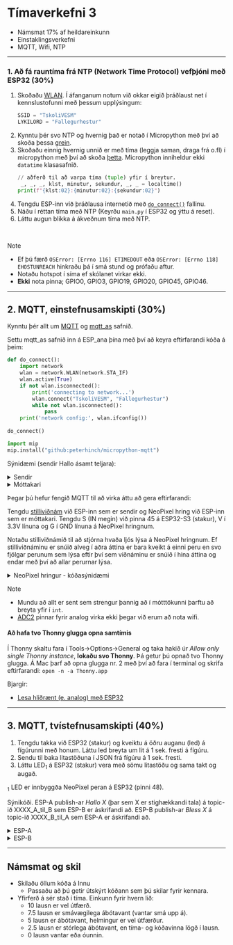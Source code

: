 # Tímaverkefni 3

- Námsmat 17% af heildareinkunn
- Einstaklingsverkefni
- MQTT, Wifi, NTP

---

### 1. Að fá rauntíma frá NTP (Network Time Protocol) vefþjóni með ESP32  (**30%**)

1. Skoðaðu [WLAN](https://docs.micropython.org/en/latest/esp32/quickref.html#wlan). Í áfanganum notum við okkar eigið þráðlaust net í kennslustofunni með þessum upplýsingum:
     ```python
     SSID = "TskoliVESM"
     LYKILORD = "Fallegurhestur"
     ```
1. Kynntu þér svo NTP og hvernig það er notað í Micropython með því að skoða þessa [grein](https://bhave.sh/micropython-ntp/).
1. Skoðaðu einnig hvernig unnið er með tíma (leggja saman, draga frá o.fl) í micropython með því að skoða [þetta](https://docs.micropython.org/en/latest/library/time.html). Micropython inniheldur ekki `datatime` klasasafnið.
     ```python
     // aðferð til að varpa tíma (tuple) yfir í breytur.
      _, _, _, klst, minutur, sekundur, _, _ = localtime()
     print(f"{klst:02}:{minutur:02}:{sekundur:02}")
     ```
1. Tengdu ESP-inn við þráðlausa internetið með [`do_connect()`](https://docs.micropython.org/en/latest/esp32/quickref.html#wlan) fallinu.
1. Náðu í réttan tíma með NTP (Keyrðu `main.py` í ESP32 og ýttu á reset). 
1. Láttu augun blikka á ákveðnum tíma með NTP.

<!-- 1. Láttu svo þestta hefjast á 10 sekúndu fresti. -->
   
<br>

> [!Note]
> - Ef þú færð `OSError: [Errno 116] ETIMEDOUT` eða `OSError: [Errno 118] EHOSTUNREACH` hinkraðu þá í smá stund og prófaðu aftur.
> - Notaðu hotspot í síma ef skólanet virkar ekki.
> - **Ekki** nota pinna; GPIO0, GPIO3, GPIO19, GPIO20, GPIO45, GPIO46. 


<!--
Skoðaðu [Timers](https://docs.micropython.org/en/latest/esp32/quickref.html#timers) til að láta tímann uppfærast á ákveðnum fresti.
Bættu við smá `sleep` til að gefa ESP32 smá tíma til að tengjast wifi.
-->

---

## 2. MQTT, einstefnusamskipti (**30%**)

Kynntu þér allt um [MQTT](https://mqtt.org) og [mqtt_as](https://github.com/peterhinch/micropython-mqtt) safnið.

Settu mqtt_as safnið inn á ESP_ana þína með því að keyra eftirfarandi kóða á þeim:

```python
def do_connect():
    import network
    wlan = network.WLAN(network.STA_IF)
    wlan.active(True)
    if not wlan.isconnected():
        print('connecting to network...')
        wlan.connect("TskoliVESM", "Fallegurhestur")
        while not wlan.isconnected():
            pass
    print('network config:', wlan.ifconfig())
    
do_connect()

import mip
mip.install("github:peterhinch/micropython-mqtt")
```


Sýnidæmi (sendir Hallo ásamt teljara):

<details>
<summary>Sendir</summary>

```python
from mqtt_as import MQTTClient, config
import asyncio

# WIFI stillingar
config["ssid"] = "TskoliVESM"
config["wifi_pw"] = "Fallegurhestur"

# MQTT þjónninn
config["server"] = "test.mosquitto.org" # eða broker.emqx.io (þarf að vera það sama á sendir og móttakara)

# TOPICS
TOPIC = "XXXXkynning" # Settu fyrstu fjóra stafinu úr kennitölunni þinni stað í X-anna

async def sendir(client):
    teljari = 0
    while True:
        # Skilaboðin sem á að senda, þarf encode ef senda á íslenska stafi
        skilabod = f"Halló {teljari}".encode() 
        print(f"sendi: {skilabod}" )
        # Skilaboðin send
        await client.publish(TOPIC, skilabod)
        # Sendi á tveggja sekúnda fresti
        await asyncio.sleep_ms(2000)
        teljari += 1

async def main(client):
    # tengjast við þráðlausa netið
    await client.connect()
    # búa til task
    asyncio.create_task(sendir(client))
    while True:
        # Hér kæmi kóði sem á ekki að keyra async
        await asyncio.sleep_ms(0)

# Sýnir ýmsar upplýsingar eins og t.d. varðandi nettenginguna og minnisnotkun  
MQTTClient.DEBUG = True

# Búa til tilvik af MQTTClient og senda inn stillingarnar
client = MQTTClient(config)

try:
    # Ræsa async main fallið og senda þangað tilvik af client-num
    asyncio.run(main(client))
finally:
    client.close()
```
</details>

<details>
<summary>Móttakari</summary>

```python
from mqtt_as import MQTTClient, config
import asyncio

# WIFI stillingar
config["ssid"] = "TskoliVESM"
config["wifi_pw"] = "Fallegurhestur"

# MQTT þjónninn
config["server"] = "test.mosquitto.org" # eða broker.emqx.io (þarf að vera það sama á sendir og móttakara)
config["queue_len"] = 1

# TOPICS
TOPIC = "XXXXkynning" # Settu fyrstu fjóra stafinu úr kennitölunni þinni stað í X-anna
#TOPIC_2 = "YYYYkynning"

# Fallið meðhöndlar skilaboð sem berast
async def mottakari(client):
    # skilaboðin berast í biðröð (e. queue) sem við sækjum þau svo úr
    async for topic, skilabod, _ in client.queue:
        hallo, tala = skilabod.decode().split()
        # ef nota á töluna þarf að setja hana í int fallið
        tala = int(tala)
        print(f"TOPIC: {topic.decode()}, texti: {hallo}, tala: {tala}")

# Fallið sér um að gerast ákrifandi að topic-um og viðhalda áskriftinni ef tenging tapast
async def askrift(client):
    while True:
        await client.up.wait()
        client.up.clear()
        # Topik-ið (eitt eða fleiri) sem á að gerast áskrifandi að
        await client.subscribe(TOPIC, 1) 
        # await client.subscribe(TOPIC_2, 1) 

async def main(client):
    # tengjast við þráðlausa netið
    await client.connect()
    # búa til task
    asyncio.create_task(askrift(client))
    asyncio.create_task(mottakari(client))
    while True:
        # Hér kæmi kóði sem á ekki að keyra async, t.d. lesa frá stilliviðnámi
        await asyncio.sleep_ms(0)

# Sýnir ýmsar upplýsingar eins og t.d. varðandi nettenginguna og minnisnotkun  
MQTTClient.DEBUG = True

# Búa til tilvik af MQTTClient og senda inn stillingarnar
client = MQTTClient(config)

try:
    # Ræsa async main fallið og senda þangað tilvik af client-num
    asyncio.run(main(client))
finally:
    client.close()
```
</details>


Þegar þú hefur fengið MQTT til að virka áttu að gera eftirfarandi:

Tengdu [stilliviðnám](https://cdn-learn.adafruit.com/guides/images/000/002/179/medium800/562-00.jpg) við ESP-inn sem er sendir og NeoPixel hring við ESP-inn sem er móttakari. Tengdu S (IN megin) við pinna 45 á ESP32-S3 (stakur), V í 3.3V línuna og G í GND línuna á NeoPixel hringnum. 

Notaðu stilliviðnámið til að stjórna hvaða ljós lýsa á NeoPixel hringnum. Ef stilliviðnáminu er snúið alveg í aðra áttina er bara kveikt á einni peru en svo fjölgar perunum sem lýsa eftir því sem viðnáminu er snúið í hina áttina og endar með því að allar perurnar lýsa.


<details>
<summary>NeoPixel hringur - kóðasýnidæmi</summary>
<br>

```python

from machine import Pin
from neopixel import NeoPixel
from time import sleep_ms

neo = NeoPixel(Pin(45), 8)   #  8 Leds (0 - 7)

# slökktu á öllum leds
neo.fill([0, 0, 0])

# Allar NeoPixel perurnar lýsa rauðu ljósi í eina sekúndu með fill aðferð.
neo.fill([255, 0, 0])
neo.write()
sleep_ms(1000)

# fjórða LED er lýst með grænum lit
neo[3] = [0, 255, 0]
neo.write()

```

</details>

> [!Note]
> - Mundu að allt er sent sem strengur þannig að í mótttökunni þarftu að breyta yfir í `int`.
> - [ADC2](https://github.com/VESM3/IOT/wiki/ESP32) pinnar fyrir analog virka ekki þegar við erum að nota wifi.


#### Að hafa tvo Thonny glugga opna samtímis
Í Thonny skaltu fara í Tools->Options->General og taka hakið úr *Allow only single Thonny instance*, **lokaðu svo Thonny**. Þá getur þú opnað tvo Thonny glugga. Á Mac þarf að opna glugga nr. 2 með því að fara í terminal og skrifa eftirfarandi: `open -n -a Thonny.app`

Bjargir: 
- [Lesa hliðrænt (e. analog) með ESP32](https://github.com/VESM1VS/AFANGI/blob/main/Kennsluefni/analog.md#lesi%C3%B0-fr%C3%A1-pinna)

---

## 3. MQTT, tvístefnusamskipti (**40%**)

1. Tengdu takka við ESP32 (stakur) og kveiktu á öðru auganu (led) á fígúrunni með honum. Láttu led breyta um lit á 1 sek. fresti á fígúru.
1. Sendu til baka litastöðuna í JSON frá fígúru á 1 sek. fresti.
1. Láttu LED<sub>1</sub> á ESP32 (stakur) vera með sömu litastöðu og sama takt og augað.

<sub>1</sub> LED er innbyggða NeoPixel peran á ESP32 (pinni 48).

Sýnikóði. ESP-A publish-ar _Hallo X_ (þar sem X er stighækkandi tala) á topic-ið XXXX_A_til_B sem ESP-B er áskrifandi að. ESP-B publish-ar _Bless X_ á topic-ið XXXX_B_til_A sem ESP-A er áskrifandi að.

<details>
<summary>ESP-A</summary>

```python
from mqtt_as import MQTTClient, config
import asyncio

# WIFI stillingar
config["ssid"] = "TskoliVESM"
config["wifi_pw"] = "Fallegurhestur"

# MQTT þjónninn
config["server"] = "test.mosquitto.org" # eða broker.emqx.io (þarf að vera það sama á sendir og móttakara)
config["queue_len"] = 1

# TOPICS
TOPIC_SENDING = "XXXX_A_til_B" # Settu fyrstu fjóra stafinu úr kennitölunni þinni stað í X-anna
TOPIC_MOTTAKA = "XXXX_B_til_A"

# Fallið meðhöndlar skilaboð sem berast
async def mottakari(client):
    # skilaboðin berast í biðröð (e. queue) sem við sækjum þau úr
    async for topic, skilabod, _ in client.queue:
        print("móttek frá B: ", topic.decode(), skilabod.decode())

async def sendir(client):
    teljari = 0
    while True:
        # Skilaboðin sem á að senda, þarf encode ef senda á íslenska stafi
        skilabod = f"Halló {teljari}".encode() 
        print(f"sendi til B: {skilabod}" )
        # Skilaboðin send
        await client.publish(TOPIC_SENDING, skilabod)
        # Sendi á tveggja sekúnda fresti
        await asyncio.sleep_ms(2000)
        teljari += 1

# Fallið sér um að gerast ákrifandi að topic-um og viðhalda áskriftinni ef tenging tapast
async def askrift(client):
    while True:
        await client.up.wait()
        client.up.clear()
        # Topik-ið (eitt eða fleiri) sem á að gerast áskrifandi að
        await client.subscribe(TOPIC_MOTTAKA, 1) 
        # await client.subscribe(TOPIC_2, 1) 

async def main(client):
    # tengjast við þráðlausa netið
    await client.connect()
    # búa til task
    asyncio.create_task(askrift(client))
    asyncio.create_task(mottakari(client))
    asyncio.create_task(sendir(client))

    while True:
        # Ekkert að gera hér
        await asyncio.sleep_ms(0)

# Sýnir ýmsar upplýsingar eins og t.d. varðandi nettenginguna og minnisnotkun  
MQTTClient.DEBUG = True

# Búa til tilvik af MQTTClient og senda inn stillingarnar
client = MQTTClient(config)

try:
    # Ræsa async main fallið og senda þangað tilvik af client-num
    asyncio.run(main(client))
finally:
    client.close()
```
</details>

<details>
<summary>ESP-B</summary>
<br>

```python
from mqtt_as import MQTTClient, config
import asyncio

# WIFI stillingar
config["ssid"] = "TskoliVESM"
config["wifi_pw"] = "Fallegurhestur"

# MQTT þjónninn
config["server"] = "test.mosquitto.org" # eða broker.emqx.io (þarf að vera það sama á sendir og móttakara)
config["queue_len"] = 1

# TOPICS
TOPIC_SENDING = "XXXX_B_til_A" # Settu fyrstu fjóra stafinu úr kennitölunni þinni stað í X-anna
TOPIC_MOTTAKA = "XXXX_A_til_B"

# Fallið meðhöndlar skilaboð sem berast
async def mottakari(client):
    # skilaboðin berast í biðröð (e. queue) sem við sækjum þau úr
    async for topic, skilabod, _ in client.queue:
        print("móttek frá A: ", topic.decode(), skilabod.decode())

async def sendir(client):
    teljari = 0
    while True:
        # Skilaboðin sem á að senda, þarf encode ef senda á íslenska stafi
        skilabod = f"Bless {teljari}".encode() 
        print(f"sendi til A: {skilabod}" )
        # Skilaboðin send
        await client.publish(TOPIC_SENDING, skilabod)
        # Sendi á tveggja sekúnda fresti
        await asyncio.sleep_ms(2000)
        teljari += 1

# Fallið sér um að gerast ákrifandi að topic-um og viðhalda áskriftinni ef tenging tapast
async def askrift(client):
    while True:
        await client.up.wait()
        client.up.clear()
        # Topik-ið (eitt eða fleiri) sem á að gerast áskrifandi að
        await client.subscribe(TOPIC_MOTTAKA, 1) 
        # await client.subscribe(TOPIC_2, 1) 

async def main(client):
    # tengjast við þráðlausa netið
    await client.connect()
    # búa til task
    asyncio.create_task(askrift(client))
    asyncio.create_task(mottakari(client))
    asyncio.create_task(sendir(client))

    while True:
        # Ekkert að gera hér
        await asyncio.sleep_ms(0)

# Sýnir ýmsar upplýsingar eins og t.d. varðandi nettenginguna og minnisnotkun  
MQTTClient.DEBUG = True

# Búa til tilvik af MQTTClient og senda inn stillingarnar
client = MQTTClient(config)

try:
    # Ræsa async main fallið og senda þangað tilvik af client-num
    asyncio.run(main(client))
finally:
    client.close()
```

</details>

---

<!--
## 4. Sena/samskipti með tvo ESP32, asynco og mqtt (**25%**) 
**TODO liður 3 kannski bara nóg?**

Búðu til eftirfarandi senu með tveimur ESP32:

1. Ýtt er á takka á ESP32 (stakur), fyrirmæli eru send um að opna og loka kjálkanum tvisvar á hauskúpu (hinn ESP32). 
1. Fyrirmæli eru þá send tilbaka frá hauskúpu til ESP32 (stakur) um að kveikja á grænu LED<sub>1</sub>. 
1. Þegar LED<sub>1</sub> hefur lýst grænu í eina sekúndu á ESP32 (stakur) þá slökkva á LED<sub>1</sub> og fyrirmæli svo send á hauskúpu um að láta haus snúa til hliðar rólega (90 gráður) til vinstri og svo til hægri 90 gráður, augun eiga að blikka á meðan þessu stendur.

<sub>1</sub> LED er innbyggða NeoPixel peran á ESP32 (pinni 48).

![flæðirit](https://github.com/VESM3/IOT/blob/main/Myndir/V25_v3_4.drawio.svg)

-->

## Námsmat og skil

- Skilaðu öllum kóða á Innu
  - Passaðu að þú getir útskýrt kóðann sem þú skilar fyrir kennara.
- Yfirferð á sér stað í tíma. Einkunn fyrir hvern lið: 
    - 10 lausn er vel útfærð.
    - 7.5 lausn er smávægilega ábótavant (vantar smá upp á).
    - 5 lausn er ábótavant, helmingur er vel útfærður.
    - 2.5 lausn er stórlega ábótavant, en tíma- og kóðavinna lögð í lausn.
    - 0 lausn vantar eða óunnin.




<!--

> `volume` fallið tekur inn heiltölu á bilinu 0 til og með 30

> [!Tip]
>  - Hafðu tvö MQTT topic, annað fyrir hita og raka en hitt fyrir litastyrk og lit, t.d. `XXXX/hiti_raki` og `XXXX/litur_styrkur`.
>  - Í stað `umqtt.simple` skaltu nota `umqtt.robust` því það er með innbyggða villumeðhöndlun.

Bjargir:
- [DHT11 og micropython](https://docs.micropython.org/en/latest/esp32/quickref.html#dht-driver)

Servo-arnir eiga allir að hreyfast lítillega (ca. 25°).

- [umqtt.simple og robust](https://github.com/micropython/micropython-lib/tree/master/micropython)
- [mqtt söfn](https://awesome-micropython.com/#mqtt)
  
Messages can be sent with a quality of service (QoS),
- At most once - the message is sent only once (fire and forget).
- At least once - until acknowledgement is received (multiple times).
- Exactly once - to ensure only one copy of the message is received (assured delivery).

MQTT supports a keep alive function that checks if the connection is still alive during long gaps between messages.

-->
